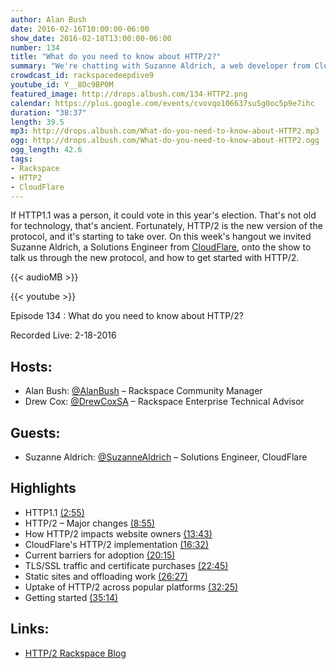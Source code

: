 ```yaml
---
author: Alan Bush
date: 2016-02-16T10:00:00-06:00
show_date: 2016-02-18T13:00:00-06:00
number: 134
title: "What do you need to know about HTTP/2?"
summary: "We're chatting with Suzanne Aldrich, a web developer from CloudFlare about HTTP/2, the long awaited replacement to the HTTP 1.1 protocol. What's new in the protocol? How will it help your website? What do you need to do to take advantage? Tune in to learn more.​"
crowdcast_id: rackspacedeepdive9
youtube_id: Y__8Oc9BP0M
featured_image: http://drops.albush.com/134-HTTP2.png
calendar: https://plus.google.com/events/cvovqo106637su5g0oc5p9e7ihc
duration: "38:37"
length: 39.5
mp3: http://drops.albush.com/What-do-you-need-to-know-about-HTTP2.mp3
ogg: http://drops.albush.com/What-do-you-need-to-know-about-HTTP2.ogg
ogg_length: 42.6
tags:
- Rackspace
- HTTP2
- CloudFlare
---
```


If HTTP1.1 was a person, it could vote in this year's election. That's not old for technology, that's ancient. Fortunately, HTTP/2 is the new version of the protocol, and it's starting to take over. On this week's hangout we invited Suzanne Aldrich, a Solutions Engineer from [CloudFlare](https://www.cloudflare.com/http2/), onto the show to talk us through the new protocol, and how to get started with HTTP/2.

<!--more-->

{{< audioMB >}}

{{< youtube >}}

Episode 134 :  What do you need to know about HTTP/2?

Recorded Live: 2-18-2016

## Hosts:

- Alan Bush: [@AlanBush](https://twitter.com/alanbush) – Rackspace Community Manager
- Drew Cox: [@DrewCoxSA](https://twitter.com/drewcoxsa) – Rackspace Enterprise Technical Advisor

## Guests:

- Suzanne Aldrich: [@SuzanneAldrich](https://twitter.com/SuzanneAldrich) – Solutions Engineer, CloudFlare

## Highlights

- HTTP1.1 [(2:55)](https://youtu.be/Y__8Oc9BP0M?t=2m55s)
- HTTP/2 – Major changes [(8:55)](https://youtu.be/Y__8Oc9BP0M?t=8m55s)
- How HTTP/2 impacts website owners [(13:43)](https://youtu.be/Y__8Oc9BP0M?t=13m43s)
- CloudFlare's HTTP/2 implementation [(16:32)](https://youtu.be/Y__8Oc9BP0M?t=16m32s)
- Current barriers for adoption [(20:15)](https://youtu.be/Y__8Oc9BP0M?t=20m15s)
- TLS/SSL traffic and certificate purchases [(22:45)](https://youtu.be/Y__8Oc9BP0M?t=22m45s)
- Static sites and offloading work [(26:27)](https://youtu.be/Y__8Oc9BP0M?t=26m27s)
- Uptake of HTTP/2 across popular platforms [(32:25)](https://youtu.be/Y__8Oc9BP0M?t=32m25s)
- Getting started [(35:14)](https://youtu.be/Y__8Oc9BP0M?t=35m14s)

## Links:  

- [HTTP/2 Rackspace Blog](http://blog.rackspace.com/cloudflare-http2-rackspace-office-hours-hangout-preview/)
